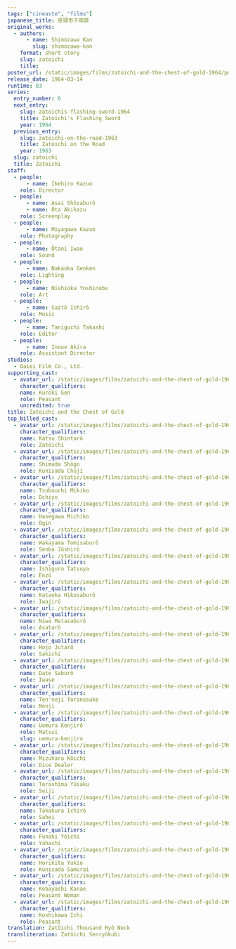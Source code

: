 ```yaml
---
tags: ["cineaste", "films"]
japanese_title: 座頭市千両首
original_works:
  - authors:
      - name: Shimozawa Kan
        slug: shimozawa-kan
    format: short story
    slug: zatoichi
    title:
poster_url: /static/images/films/zatoichi-and-the-chest-of-gold-1964/posters/poster.webp
release_date: 1964-03-14
runtime: 83
series:
  entry_number: 6
  next_entry:
    slug: zatoichis-flashing-sword-1964
    title: Zatoichi's Flashing Sword
    year: 1964
  previous_entry:
    slug: zatoichi-on-the-road-1963
    title: Zatoichi on the Road
    year: 1963
  slug: zatoichi
  title: Zatoichi
staff:
  - people:
      - name: Ikehiro Kazuo
    role: Director
  - people:
      - name: Asai Shôzaburô
      - name: Ôta Akikazu
    role: Screenplay
  - people:
      - name: Miyagawa Kazuo
    role: Photography
  - people:
      - name: Ôtani Iwao
    role: Sound
  - people:
      - name: Nakaoka Genken
    role: Lighting
  - people:
      - name: Nishioka Yoshinobu
    role: Art
  - people:
      - name: Saitô Ichirô
    role: Music
  - people:
      - name: Taniguchi Takashi
    role: Editor
  - people:
      - name: Inoue Akira
    role: Assistant Director
studios:
  - Daiei Film Co., Ltd.
supporting_cast:
  - avatar_url: /static/images/films/zatoichi-and-the-chest-of-gold-1964/cast-avatars/gen-kuroki-0.webp
    character_qualifiers:
    name: Kuroki Gen
    role: Peasant
    uncredited: true
title: Zatoichi and the Chest of Gold
top_billed_cast:
  - avatar_url: /static/images/films/zatoichi-and-the-chest-of-gold-1964/cast-avatars/shintaro-katsu-0.webp
    character_qualifiers:
    name: Katsu Shintarô
    role: Zatôichi
  - avatar_url: /static/images/films/zatoichi-and-the-chest-of-gold-1964/cast-avatars/shogo-shimada-0.webp
    character_qualifiers:
    name: Shimada Shôgo
    role: Kunisada Chûji
  - avatar_url: /static/images/films/zatoichi-and-the-chest-of-gold-1964/cast-avatars/mikiko-tsubouchi-0.webp
    character_qualifiers:
    name: Tsubouchi Mikiko
    role: Ochiyo
  - avatar_url: /static/images/films/zatoichi-and-the-chest-of-gold-1964/cast-avatars/machiko-hasegawa-0.webp
    character_qualifiers:
    name: Hasegawa Michiko
    role: Ogin
  - avatar_url: /static/images/films/zatoichi-and-the-chest-of-gold-1964/cast-avatars/tomisaburo-wakayama-0.webp
    character_qualifiers:
    name: Wakayama Tomisaburô
    role: Senba Jûshirô
  - avatar_url: /static/images/films/zatoichi-and-the-chest-of-gold-1964/cast-avatars/tatsuya-ishiguro-0.webp
    character_qualifiers:
    name: Ishiguro Tatsuya
    role: Enzô
  - avatar_url: /static/images/films/zatoichi-and-the-chest-of-gold-1964/cast-avatars/hikosaburo-kataoka-0.webp
    character_qualifiers:
    name: Kataoka Hikosaburô
    role: Iwajirô
  - avatar_url: /static/images/films/zatoichi-and-the-chest-of-gold-1964/cast-avatars/matasaburo-niwa-0.webp
    character_qualifiers:
    name: Niwa Matasaburô
    role: Asatarô
  - avatar_url: /static/images/films/zatoichi-and-the-chest-of-gold-1964/cast-avatars/jutaro-hojo-0.webp
    character_qualifiers:
    name: Hojo Jutarô
    role: Sakichi
  - avatar_url: /static/images/films/zatoichi-and-the-chest-of-gold-1964/cast-avatars/saburo-date-0.webp
    character_qualifiers:
    name: Date Saburô
    role: Iwase
  - avatar_url: /static/images/films/zatoichi-and-the-chest-of-gold-1964/cast-avatars/toranosuke-tennoji-0.webp
    character_qualifiers:
    name: Ten'noji Toranosuke
    role: Monji
  - avatar_url: /static/images/films/zatoichi-and-the-chest-of-gold-1964/cast-avatars/kenjiro-uemura-0.webp
    character_qualifiers:
    name: Uemura Kenjirô
    role: Matsui
    slug: uemura-kenjiro
  - avatar_url: /static/images/films/zatoichi-and-the-chest-of-gold-1964/cast-avatars/koichi-mizuhara-0.webp
    character_qualifiers:
    name: Mizuhara Kôichi
    role: Dice Dealer
  - avatar_url: /static/images/films/zatoichi-and-the-chest-of-gold-1964/cast-avatars/yusaku-terashima-0.webp
    character_qualifiers:
    name: Terashima Yûsaku
    role: Seiji
  - avatar_url: /static/images/films/zatoichi-and-the-chest-of-gold-1964/cast-avatars/ichiro-takakura-0.webp
    character_qualifiers:
    name: Takakura Ichirô
    role: Sahei
  - avatar_url: /static/images/films/zatoichi-and-the-chest-of-gold-1964/cast-avatars/yoichi-funaki-0.webp
    character_qualifiers:
    name: Funaki Yôichi
    role: Yahachi
  - avatar_url: /static/images/films/zatoichi-and-the-chest-of-gold-1964/cast-avatars/yukio-horikita-0.webp
    character_qualifiers:
    name: Horikita Yukio
    role: Kunisada Samurai
  - avatar_url: /static/images/films/zatoichi-and-the-chest-of-gold-1964/cast-avatars/kanae-kobayashi-0.webp
    character_qualifiers:
    name: Kobayashi Kanae
    role: Peasant Woman
  - avatar_url: /static/images/films/zatoichi-and-the-chest-of-gold-1964/cast-avatars/ichi-koshikawa-0.webp
    character_qualifiers:
    name: Koshikawa Ichi
    role: Peasant
translation: Zatôichi Thousand Ryô Neck
transliteration: Zatôichi Senryôkubi
---
```

